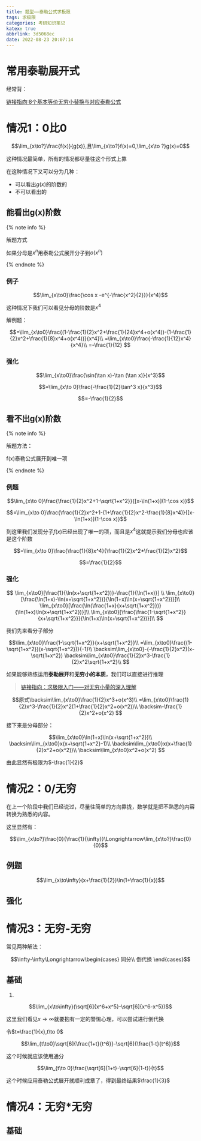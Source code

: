 ```yaml
---
title: 题型——泰勒公式求极限
tags: 求极限
categories: 考研知识笔记
katex: true
abbrlink: 3d5068ec
date: 2022-08-23 20:07:14
---
```


# 常用泰勒展开式

经常背：

[链接指向:8个基本等价无穷小替换与对应泰勒公式](/article/daff9eeb.html)

# 情况1：0比0

$$\lim_{x\to?}\frac{f(x)}{g(x)},且\lim_{x\to?}f(x)=0,\lim_{x\to ?}g(x)=0$$

这种情况最简单，所有的情况都尽量往这个形式上靠

在这种情况下又可以分为几种：

- 可以看出$g(x)$的阶数的
- 不可以看出的

## 能看出g(x)阶数

{% note info %}

解题方式

如果分母是$x^n$用泰勒公式展开分子到$o(x^n)$

{% endnote %}

### 例子

$$\lim_{x\to0}\frac{\cos x -e^{-\frac{x^2}{2}}}{x^4}$$

这种情况下我们可以看见分母的阶数是$x^4$

解例题：

$$=\lim_{x\to0}\frac{(1-\frac{1}{2}x^2+\frac{1}{24}x^4+o(x^4))-(1-\frac{1}{2}x^2+\frac{1}{8}x^4+o(x^4))}{x^4}\\
=\lim_{x\to0}\frac{-\frac{1}{12}x^4}{x^4}\\
=-\frac{1}{12}
$$

### 强化

$$\lim_{x\to0}\frac{\sin(\tan x)-\tan (\tan x)}{x^3}$$

$$=\lim_{x\to 0}\frac{-\frac{1}{2}\tan^3 x}{x^3}$$

$$=-\frac{1}{2}$$

## 看不出g(x)阶数

{% note info %}

解题方法：

f(x)泰勒公式展开到唯一项

{% endnote %}

### 例题

$$\lim_{x\to 0}\frac{\frac{1}{2}x^2+1-\sqrt{1+x^2}}{[x-\ln(1+x)](1-\cos x)}$$

$$=\lim_{x\to 0}\frac{\frac{1}{2}x^2+1-(1+\frac{1}{2}x^2-\frac{1}{8}x^4)}{[x-\ln(1+x)](1-\cos x)}$$

到这里我们发现分子$f(x)$已经出现了唯一的项，而且是$x^4$这就提示我们分母也应该是这个阶数

$$=\lim_{x\to 0}\frac{\frac{1}{8}x^4}{\frac{1}{2}x^2*\frac{1}{2}x^2}$$

$$=\frac{1}{2}$$

### 强化

$$ \lim_{x\to0}[\frac{1}{\ln(x+\sqrt{1+x^2})}-\frac{1}{\ln(1+x)}] \\
    \lim_{x\to0}[\frac{\ln(1+x)-\ln(x+\sqrt{1+x^2})}{\ln(1+x)\ln(x+\sqrt{1+x^2})}]\\
    \lim_{x\to0}[\frac{\ln(\frac{1+x}{x+\sqrt{1+x^2}})}{\ln(1+x)\ln(x+\sqrt{1+x^2})}]\\
    \lim_{x\to0}[\frac{\frac{1-\sqrt{1+x^2}}{x+\sqrt{1+x^2}}}{\ln(1+x)\ln(x+\sqrt{1+x^2})}]\\
$$

我们先来看分子部分

$$\lim_{x\to0}\frac{1-\sqrt{1+x^2}}{x+\sqrt{1+x^2}}\\
=\lim_{x\to0}\frac{(1-\sqrt{1+x^2})(x-\sqrt{1+x^2})}{-1}\\
\backsim\lim_{x\to0}-(-\frac{1}{2}x^2)(x-\sqrt{1+x^2})
\backsim\lim_{x\to0}\frac{1}{2}x^3-\frac{1}{2}x^2\sqrt{1+x^2}\\
$$

如果能够熟练运用**泰勒展开**和**无穷小的本质**，我们可以直接进行推理

> [链接指向：求极限入门——对无穷小量的深入理解](/article/69c07f85.html)

$$原式\backsim\lim_{x\to0}\frac{1}{2}x^3+o(x^3)\\
=\lim_{x\to0}\frac{1}{2}x^3-\frac{1}{2}x^2(1+\frac{1}{2}x^2+o(x^2))\\
\backsim-\frac{1}{2}x^2+o(x^2)
$$

接下来是分母部分：

$$\lim_{x\to0}\ln(1+x)\ln(x+\sqrt{1+x^2})\\
\backsim\lim_{x\to0}x(x+\sqrt{1+x^2}-1)\\
\backsim\lim_{x\to0}x(x+\frac{1}{2}x^2+o(x^2))\\
\backsim\lim_{x\to0}x^2+o(x^2)
$$

由此显然有极限为$-\frac{1}{2}$

# 情况2：0/无穷

在上一个阶段中我们已经说过，尽量往简单的方向靠拢，数学就是把不熟悉的内容转换为熟悉的内容。

这里显然有：

$$\lim_{x\to?}\frac{0}{\frac{1}{\infty}}\Longrightarrow\lim_{x\to?}\frac{0}{0}$$

## 例题

$$\lim_{x\to\infty}(x+\frac{1}{2})\ln(1+\frac{1}{x})$$

## 强化

# 情况3：无穷-无穷

常见两种解法：

$$\infty-\infty\Longrightarrow\begin{cases}
    同分\\
    倒代换
\end{cases}$$

## 基础

1.

$$\lim_{x\to\infty}(\sqrt[6]{x^6+x^5}-\sqrt[6]{x^6-x^5})$$

这里我们看见$x\to\infty$就要抱有一定的警惕心理，可以尝试进行倒代换

令$t=\frac{1}{x},t\to 0$

$$\lim_{t\to0}\sqrt[6]{\frac{1+t}{t^6}}-\sqrt[6]{\frac{1-t}{t^6}}$$

这个时候就应该使用通分

$$\lim_{t\to 0}\frac{\sqrt[6]{1+t}-\sqrt[6]{1-t}}{t}$$

这个时候应用泰勒公式展开就顺利成章了，得到最终结果$\frac{1}{3}$

# 情况4：无穷*无穷

## 基础

